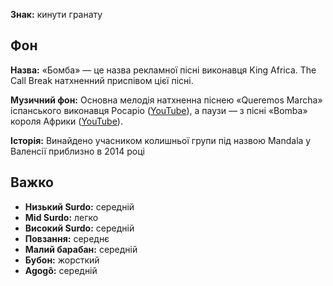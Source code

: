 **Знак:** кинути гранату

## Фон

**Назва:** «Бомба» — це назва рекламної пісні виконавця King Africa. The Call
Break натхненний приспівом цієї пісні.

**Музичний фон:** Основна мелодія натхненна піснею «Queremos Marcha» іспанського
виконавця Росаріо ([YouTube](https://www.youtube.com/watch?v=aC6XTOwNBO8)), а
паузи — з пісні «Bomba» короля Африки
([YouTube](https://www.youtube.com/watch?v=QlPS16NeBO0)).

**Історія:** Винайдено учасником колишньої групи під назвою Mandala у Валенсії
приблизно в 2014 році

## Важко

* **Низький Surdo:** середній
* **Mid Surdo:** легко
* **Високий Surdo:** середній
* **Повзання:** середнє
* **Малий барабан:** середній
* **Бубон:** жорсткий
* **Agogô:** середній
